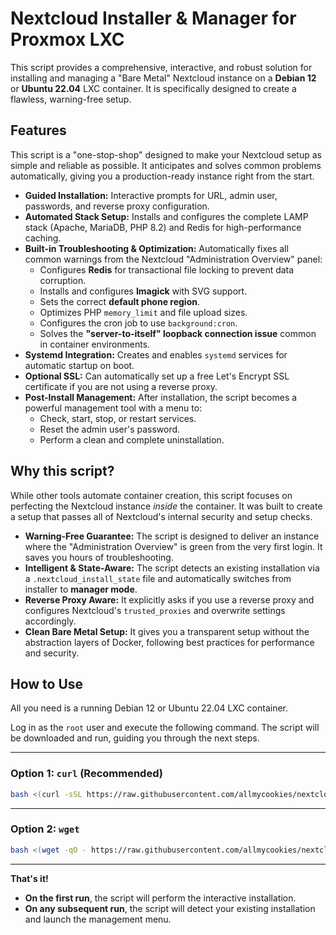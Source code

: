 # Nextcloud Installer & Manager for Proxmox LXC

This script provides a comprehensive, interactive, and robust solution for installing and managing a "Bare Metal" Nextcloud instance on a **Debian 12** or **Ubuntu 22.04** LXC container. It is specifically designed to create a flawless, warning-free setup.

## Features

This script is a "one-stop-shop" designed to make your Nextcloud setup as simple and reliable as possible. It anticipates and solves common problems automatically, giving you a production-ready instance right from the start.

  * **Guided Installation:** Interactive prompts for URL, admin user, passwords, and reverse proxy configuration.
  * **Automated Stack Setup:** Installs and configures the complete LAMP stack (Apache, MariaDB, PHP 8.2) and Redis for high-performance caching.
  * **Built-in Troubleshooting & Optimization:** Automatically fixes all common warnings from the Nextcloud "Administration Overview" panel:
      * Configures **Redis** for transactional file locking to prevent data corruption.
      * Installs and configures **Imagick** with SVG support.
      * Sets the correct **default phone region**.
      * Optimizes PHP `memory_limit` and file upload sizes.
      * Configures the cron job to use `background:cron`.
      * Solves the **"server-to-itself" loopback connection issue** common in container environments.
  * **Systemd Integration:** Creates and enables `systemd` services for automatic startup on boot.
  * **Optional SSL:** Can automatically set up a free Let's Encrypt SSL certificate if you are not using a reverse proxy.
  * **Post-Install Management:** After installation, the script becomes a powerful management tool with a menu to:
      * Check, start, stop, or restart services.
      * Reset the admin user's password.
      * Perform a clean and complete uninstallation.

## Why this script?

While other tools automate container creation, this script focuses on perfecting the Nextcloud instance *inside* the container. It was built to create a setup that passes all of Nextcloud's internal security and setup checks.

  * **Warning-Free Guarantee:** The script is designed to deliver an instance where the "Administration Overview" is green from the very first login. It saves you hours of troubleshooting.
  * **Intelligent & State-Aware:** The script detects an existing installation via a `.nextcloud_install_state` file and automatically switches from installer to **manager mode**.
  * **Reverse Proxy Aware:** It explicitly asks if you use a reverse proxy and configures Nextcloud's `trusted_proxies` and overwrite settings accordingly.
  * **Clean Bare Metal Setup:** It gives you a transparent setup without the abstraction layers of Docker, following best practices for performance and security.

## How to Use

All you need is a running Debian 12 or Ubuntu 22.04 LXC container.

Log in as the `root` user and execute the following command. The script will be downloaded and run, guiding you through the next steps.

-----

### Option 1: `curl` (Recommended)

```bash
bash <(curl -sSL https://raw.githubusercontent.com/allmycookies/nextcloud_lxc_installer/main/nc-installer.sh)
```

-----

### Option 2: `wget`

```bash
bash <(wget -qO - https://raw.githubusercontent.com/allmycookies/nextcloud_lxc_installer/main/nc-installer.sh)
```

-----

**That's it\!**

  * **On the first run**, the script will perform the interactive installation.
  * **On any subsequent run**, the script will detect your existing installation and launch the management menu.
